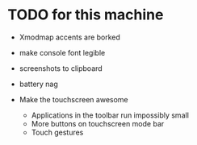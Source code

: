# TODO for this machine

* Xmodmap accents are borked
* make console font legible
* screenshots to clipboard
* battery nag

* Make the touchscreen awesome
  * Applications in the toolbar run impossibly small
  * More buttons on touchscreen mode bar
  * Touch gestures

